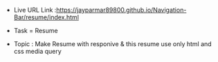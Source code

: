 - Live URL Link :https://jayparmar89800.github.io/Navigation-Bar/resume/index.html

 * Task = Resume

 - Topic : Make Resume with responive & this resume use only html and css media query
 

